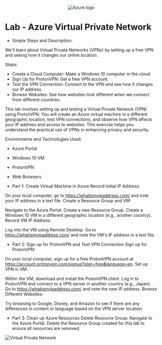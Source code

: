 <p align="center">
<img src="https://i.imgur.com/4hzgUaF.jpeg" alt="Azure logo"/>
</p>

<h1>Lab - Azure Virtual Private Network </h1>

- Simple Steps and Description:
  
We'll learn about Virtual Private Networks (VPNs) by setting up a free VPN and seeing how it changes our online location.

Steps:

- Create a Cloud Computer: Make a Windows 10 computer in the cloud.
- Sign Up for ProtonVPN: Get a free VPN account.
- Test the VPN Connection: Connect to the VPN and see how it changes our IP address.
- Browse Websites: See how websites look different when we connect from different countries.
  
This lab involves setting up and testing a Virtual Private Network (VPN) using ProtonVPN. You will create an Azure virtual machine in a different geographic location, test VPN connections, and observe how VPN affects your IP address and access to websites. This exercise helps you understand the practical use of VPNs in enhancing privacy and security.

Environments and Technologies Used:
- Azure Portal
- Windows 10 VM
- ProtonVPN
- Web Browsers
  
- Part 1: Create Virtual Machine in Azure
Record Initial IP Address:

On your local computer, go to https://whatismyipaddress.com/ and note your IP address in a text file.
Create a Resource Group and VM:

Navigate to the Azure Portal.
Create a new Resource Group.
Create a Windows 10 VM in a different geographic location (e.g., another country).
Record VM IP Address:

Log into the VM using Remote Desktop.
Go to https://whatismyipaddress.com/ and note the VM's IP address in a text file.

- Part 2: Sign up for ProtonVPN and Test VPN Connection
Sign up for ProtonVPN:

On your local computer, sign up for a free ProtonVPN account at https://account.protonvpn.com/signup?plan=free&language=en.
Set up VPN in VM:

Within the VM, download and install the ProtonVPN client.
Log in to ProtonVPN and connect to a VPN server in another country (e.g., Japan).
Go to https://whatismyipaddress.com/ and note the new IP address.
Browse Different Websites:

Try browsing to Google, Disney, and Amazon to see if there are any differences in content or language based on the VPN server location.

- Part 3: Clean up Azure Resources
Delete Resource Group:
Navigate to the Azure Portal.
Delete the Resource Group created for this lab to ensure all resources are removed.

<img src="https://i.imgur.com/aAW5sbG.png" alt="Virtual Private Network"/>
